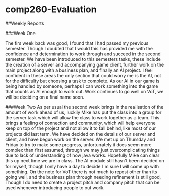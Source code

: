 # comp260-Evaluation
##Weekly Reports

###Week One

The firs week back was good, I found that I had passed my previous semester. Though I doubted that I would this has provided me with the confidence and determination to work through and succeed in the second semester. We have been introduced to this semesters tasks, these include the creation of a server and accompanying game client, further work on the main project along with a business plan, and finally an AI project. I feel confident in these areas the only section that could worry me is the AI, not for the difficulty but choosing a task to complete. As our AI in our game is being handled by someone, perhaps I can work something into the game that counts as AI enough to work out. Work continues to go well on VoT, we will be deciding on a final name soon.

###Week Two
As per usual the second week brings in the realisation of the amount of work ahead of us, luckily Mike has put the class into a group for the server task which will allow the class to work together as a team. This brings a feeling of connection and community, which will help everyone keep on top of the project and not allow it to fall behind, like most of our projects did last term. We have decided on the details of our server and client, and have begun work on the server. We met up on Thursday and Friday to try to make some progress, unfortunately it does seem more complex than first assumed, through we may just overcomplicating things due to lack of understanding of how java works. Hopefully Mike can clear this up next time we are in class. The AI module still hasn't been decided on for myself, though I only have a day to decide I'm sure I will come up with something. On the note for VoT there is not much to repost other than its going well, and the business plan through needing refinement is still good, Though I do need to create a project pitch and company pitch that can be used whenever introducing people to out work.